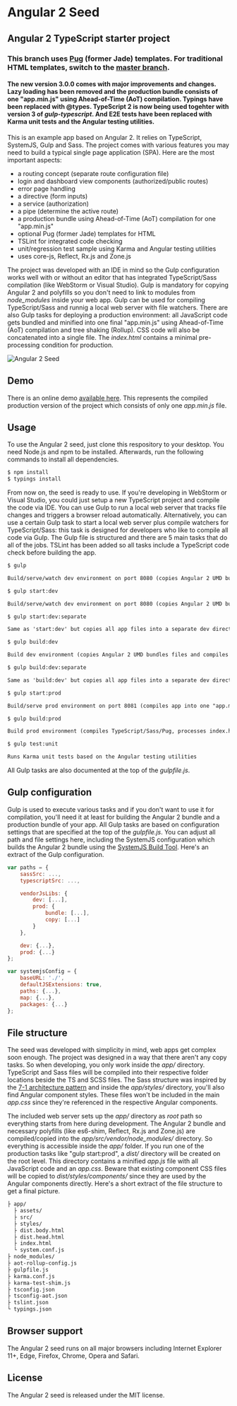 Angular 2 Seed
==============

## Angular 2 TypeScript starter project

### This branch uses [Pug](https://pugjs.org/) (former Jade) templates. For traditional HTML templates, switch to the [master branch](https://github.com/matthias-schuetz/angular2-seed/tree/master).

#### The new version 3.0.0 comes with major improvements and changes. Lazy loading has been removed and the production bundle consists of one "app.min.js" using Ahead-of-Time (AoT) compilation. Typings have been replaced with @types. TypeScript 2 is now being used togehter with version 3 of *gulp-typescript*. And E2E tests have been replaced with Karma unit tests and the Angular testing utilities.

This is an example app based on Angular 2. It relies on TypeScript, SystemJS, Gulp and Sass. The project comes with various features you may need to build a typical single page application (SPA). Here are the most important aspects:

 - a routing concept (separate route configuration file)
 - login and dashboard view components (authorized/public routes)
 - error page handling
 - a directive (form inputs)
 - a service (authorization)
 - a pipe (determine the active route)
 - a production bundle using Ahead-of-Time (AoT) compilation for one "app.min.js"
 - optional Pug (former Jade) templates for HTML
 - TSLint for integrated code checking
 - unit/regression test sample using Karma and Angular testing utilities
 - uses core-js, Reflect, Rx.js and Zone.js

The project was developed with an IDE in mind so the Gulp configuration works well with or without an editor that has integrated TypeScript/Sass compilation (like WebStorm or Visual Studio). Gulp is mandatory for copying Angular 2 and polyfills so you don't need to link to modules from *node_modules* inside your web app. Gulp can be used for compiling TypeScript/Sass and runnig a local web server with file watchers. There are also Gulp tasks for deploying a production environment: all JavaScript code gets bundled and minified into one final "app.min.js" using Ahead-of-Time (AoT) compilation and tree shaking (Rollup). CSS code will also be concatenated into a single file. The *index.html* contains a minimal pre-processing condition for production.

![Angular 2 Seed](http://matthias-schuetz.github.io/angular2-seed/angular2-seed.png?1 "Angular 2 Seed")

## Demo

There is an online demo [available here](http://matthiasschuetz.com/angular2-seed). This represents the compiled production version of the project which consists of only one *app.min.js* file.

## Usage

To use the Angular 2 seed, just clone this respository to your desktop. You need Node.js and npm to be installed. Afterwards, run the following commands to install all dependencies.

```html
$ npm install
$ typings install
```

From now on, the seed is ready to use. If you're developing in WebStorm or Visual Studio, you could just setup a new TypeScript project and compile the code via IDE. You can use Gulp to run a local web server that tracks file changes and triggers a browser reload automatically. Alternatively, you can use a certain Gulp task to start a local web server plus compile watchers for TypeScript/Sass: this task is designed for developers who like to compile all code via Gulp. The Gulp file is structured and there are 5 main tasks that do all of the jobs. TSLint has been added so all tasks include a TypeScript code check before building the app.

```html
$ gulp

Build/serve/watch dev environment on port 8080 (copies Angular 2 UMD bundles and compiles TypeScript/Sass on start, no compilation of TypeScript/Sass/Pug during watch task, suitable for IDEs)
```

```html
$ gulp start:dev

Build/serve/watch dev environment on port 8080 (copies Angular 2 UMD bundles, compiles TypeScript/Sass/Pug during watch task)
```

```html
$ gulp start:dev:separate

Same as 'start:dev' but copies all app files into a separate dev directory (JS/CSS files will also be compiled into that directory only)
```

```html
$ gulp build:dev

Build dev environment (copies Angular 2 UMD bundles files and compiles TypeScript/Sass/Pug)
```

```html
$ gulp build:dev:separate

Same as 'build:dev' but copies all app files into a separate dev directory (JS/CSS files will also be compiled into that directory only)
```

```html
$ gulp start:prod

Build/serve prod environment on port 8081 (compiles app into one "app.min.js" file, copies CSS/static files, no watch task, only for deployment)
```

```html
$ gulp build:prod

Build prod environment (compiles TypeScript/Sass/Pug, processes index.html, bundles vendor and Angular 2 JS files into one "app.min.js" file, bundles CSS into one file and copies static files into dist/ folder)
```

```html
$ gulp test:unit

Runs Karma unit tests based on the Angular testing utilities
```

All Gulp tasks are also documented at the top of the *gulpfile.js*.

## Gulp configuration

Gulp is used to execute various tasks and if you don't want to use it for compilation, you'll need it at least for building the Angular 2 bundle and a production bundle of your app. All Gulp tasks are based on configuration settings that are specified at the top of the *gulpfile.js*. You can adjust all path and file settings here, including the SystemJS configuration which builds the Angular 2 bundle using the [SystemJS Build Tool](https://www.npmjs.com/package/systemjs-builder). Here's an extract of the Gulp configuration.

```javascript
var paths = {
	sassSrc: ...,
	typescriptSrc: ...,

	vendorJsLibs: {
		dev: [...],
		prod: {
			bundle: [...],
			copy: [...]
		}
	},

	dev: {...},
	prod: {...}
};

var systemjsConfig = {
	baseURL: './',
	defaultJSExtensions: true,
	paths: {...},
	map: {...},
	packages: {...}
};
```

## File structure

The seed was developed with simplicity in mind, web apps get complex soon enough. The project was designed in a way that there aren't any copy tasks. So when developing, you only work inside the *app/* directory. TypeScript and Sass files will be compiled into their respective folder locations beside the TS and SCSS files. The Sass structure was inspired by the [7-1 architecture pattern](https://github.com/HugoGiraudel/sass-boilerplate) and inside the *app/styles/* directory, you'll also find Angular component styles. These files won't be included in the main *app.css* since they're referenced in the respective Angular components.

The included web server sets up the *app/* directory as *root* path so everything starts from here during development. The Angular 2 bundle and necessary polyfills (like es6-shim, Reflect, Rx.js and Zone.js) are compiled/copied into the *app/src/vendor/node_modules/* directory. So everything is accessible inside the *app/* folder. If you run one of the production tasks like "gulp start:prod", a *dist/* directory will be created on the root level. This directory contains a minified *app.js* file with all JavaScript code and an *app.css*. Beware that existing component CSS files will be copied to *dist/styles/components/* since they are used by the Angular components directly. Here's a short extract of the file structure to get a final picture.

```html
├ app/
  ├ assets/
  ├ src/
  ├ styles/
  ├ dist.body.html
  ├ dist.head.html
  ├ index.html
  └ system.conf.js
├ node_modules/
├ aot-rollup-config.js
├ gulpfile.js
├ karma.conf.js
├ karma-test-shim.js
├ tsconfig.json
├ tsconfig-aot.json
├ tslint.json
└ typings.json
```

## Browser support

The Angular 2 seed runs on all major browsers including Internet Explorer 11+, Edge, Firefox, Chrome, Opera and Safari.

## License

The Angular 2 seed is released under the MIT license.

